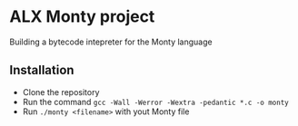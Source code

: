 # ALX Monty project
Building a bytecode intepreter for the Monty language

## Installation
- Clone the repository
- Run the command `gcc -Wall -Werror -Wextra -pedantic *.c -o monty` 
- Run `./monty <filename>` with yout Monty file

